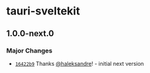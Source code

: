 # tauri-sveltekit

## 1.0.0-next.0

### Major Changes

- [`16422b9`](https://github.com/haleksandre/tauri-sveltekit/commit/16422b9e97cdec072121c054f71efa461b4063f8) Thanks [@haleksandre](https://github.com/haleksandre)! - initial next version
